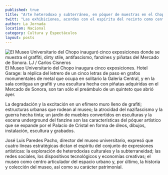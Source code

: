 ```yaml
---
published: true
title: "Arte heterodoxo y subterráneo, en póquer de muestras en el Chopo"
twitt: "Las exhibiciones, acordes con el espíritu del recinto como centro articulador del espacio urbano, dice Pacho, director del museo universitario."
author: La Jornada
location: Nacional
category: Cultura y Espectáculos
layout: posts
---
```


![El Museo Universitario del Chopo inauguró cinco exposiciones donde se muestra el graffiti, dirty stile, antifascismo, fanzines y piñatas del Mercado de Sonora. LJ / Carlos Cisneros](http://i.imgur.com/gSDTwQPm.jpg)El Museo Universitario del Chopo inaugura cinco exposiciones. Hotel Garage: la réplica del letrero de un cinco letras de paso en grafos monumentales de metal que ocupa en solitario la Galería Central, y en la sala contigua un grafiti y una escultura hecha con piñatas adquiridas en el Mercado de Sonora, son tan sólo el preámbulo de un quinteto que abrió ayer.

La degradación y la excitación en un efímero muro lleno de grafiti; estructuras urbanas que rodean al museo; la atrocidad del nazifascismo y la guerra hecha tinta; un jardín de muebles convertidos en esculturas y la escena underground del fanzine son las características del póquer artístico que se expande por el Palacio de Cristal en forma de óleos, dibujos, instalación, escultura y grabados.

José Luis Paredes Pacho, director del museo universitario, expresó que cuatro líneas estratégicas dictan el espíritu del conjunto de expresiones artísticas: la exploración de heterodoxias culturales y la subterraneidad; las redes sociales, los dispositivos tecnológicos y economías creativas; el museo como centro articulador del espacio urbano y, por último, la historia y colección del museo, así como su carácter patrimonial.
